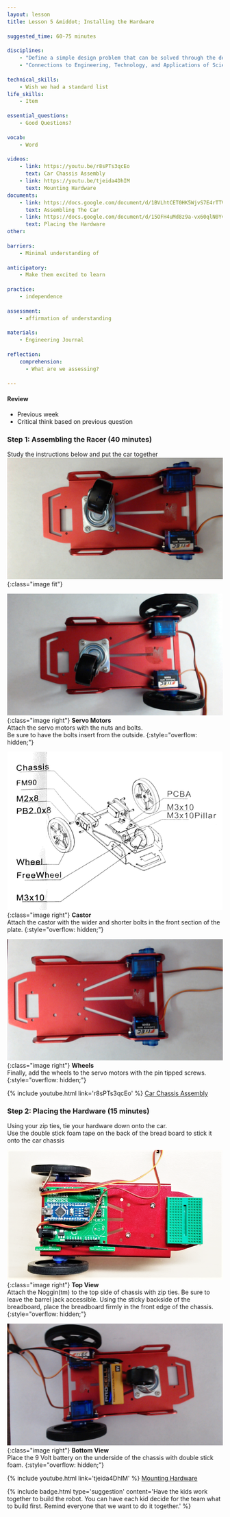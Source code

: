 ```yaml
---
layout: lesson
title: Lesson 5 &middot; Installing the Hardware

suggested_time: 60-75 minutes  

disciplines:
    - "Define a simple design problem that can be solved through the development of an object, tool, process, or system and includes several criteria for success and constraints on materials, time, or cost. (3-5-ETS1-1)"
    - "Connections to Engineering, Technology, and Applications of Science: Influence of Engineering, Technology, and Science on Society and the Natural World Engineers improve existing technologies or develop new ones. (4-PS3-4)"

technical_skills:
    - Wish we had a standard list
life_skills:
    - Item

essential_questions: 
    - Good Questions?

vocab:
    - Word

videos:
    - link: https://youtu.be/r8sPTs3qcEo
      text: Car Chassis Assembly
    - link: https://youtu.be/tjeida4DhIM
      text: Mounting Hardware
documents:
    - link: https://docs.google.com/document/d/1BVLhtCET0HK5WjvS7E4rTTVQG7EMjx83DUGpthkO5Zw/edit
      text: Assembling The Car
    - link: https://docs.google.com/document/d/15OFH4uMd8z9a-vx60qlN0YvYACqODtKA2b0v288K3H8/edit
      text: Placing the Hardware
other:

barriers: 
    - Minimal understanding of 

anticipatory:
    - Make them excited to learn

practice:
    - independence

assessment:
    - affirmation of understanding

materials:
    - Engineering Journal

reflection:
    comprehension:
      - What are we assessing?

---
```


#### Review
   * Previous week  
   * Critical think based on previous question

### Step 1: Assembling the Racer (40 minutes) 
Study the instructions below and put the car together
![fig 5.1](fig-5_1.jpg){:class="image fit"}

![fig 5.2](fig-5_2.jpg){:class="image right"} **Servo Motors**  
Attach the servo motors with the nuts and bolts.  
Be sure to have the bolts insert from the outside.
{:style="overflow: hidden;"}

![fig 5.3](fig-5_3.png){:class="image right"} **Castor**  
Attach the castor with the wider and shorter bolts in the front section of the plate.
{:style="overflow: hidden;"}

![fig 5.4](fig-5_4.jpg){:class="image right"} **Wheels**  
Finally, add the wheels to the servo motors with the pin tipped screws.
{:style="overflow: hidden;"}

{% include youtube.html link='r8sPTs3qcEo' %}
[Car Chassis Assembly](https://youtu.be/r8sPTs3qcEo)

### Step 2: Placing the Hardware (15 minutes)
Using your zip ties, tie your hardware down onto the car.  
Use the double stick foam tape on the back of the bread board to stick it onto the car chassis

![fig 5.5](fig-5_5.png){:class="image right"} **Top View**  
Attach the Noggin(tm) to the top side of chassis with zip ties. Be sure to leave the barrel jack accessible.
Using the sticky backside of the breadboard, place the breadboard firmly in the front edge of the chassis.
{:style="overflow: hidden;"}

![fig 5.6](fig-5_6.jpg){:class="image right"} **Bottom View**  
Place the 9 Volt battery on the underside of the chassis with double stick foam.
{:style="overflow: hidden;"}

{% include youtube.html link='tjeida4DhIM' %}
[Mounting Hardware](https://youtu.be/tjeida4DhIM)

{% include badge.html type='suggestion' content='Have the kids work together to build the robot. You can have each kid decide for the team what to build first. Remind everyone that we want to do it together.' %}
